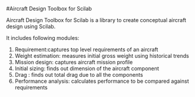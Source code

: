 #Aircraft Design Toolbox for Scilab

Aircraft Design Toolbox for Scilab is a library to create conceptual aircraft design using Scilab.

It includes following modules:

1. Requirement:captures top level requirements of an aircraft
2. Weight estimation: measures initial gross weight using historical trends
3. Mission design: captures aircraft mission profile
4. Initial sizing: finds out dimension of the aircraft component
5. Drag : finds out total drag due to all the components
6. Performance analysis: calculates performance to be compared against requirements
